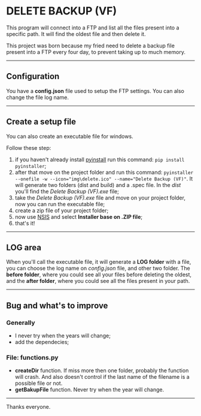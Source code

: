 # DELETE BACKUP (VF)

This program will connect into a FTP and list all the files present into a specific path. It will find the oldest file and then delete it.

This project was born because my fried need to delete a backup file present into a FTP every four day, to prevent taking up to much memory.
***

## Configuration

You have a **config.json** file used to setup the FTP settings.
You can also change the file log name.
***

## Create a setup file

You can also create an executable file for windows.

Follow these step:

1. if you haven't already install [pyinstall](https://www.pyinstaller.org/) run this command: `pip install pyinstaller`;
2. after that move on the project folder and run this command: `pyinstaller --onefile -w --icon="img\delete.ico" --name="Delete Backup (VF)"`. It will generate two folders (dist and build) and a .spec file. In the *dist* you'll find the *Delete Backup (VF).exe* file;
3. take the *Delete Backup (VF).exe* file and move on your project folder, now you can run the executable file;
4. create a zip file of your project folder;
5. now use [NSIS](https://nsis.sourceforge.io/Download) and select **Installer base on .ZIP file**;
6. that's it!
***

## LOG area

When you'll call the executable file, it will generate a **LOG folder** with a file, you can choose the log name on *config.json* file, and other two folder. The **before folder**, where you could see all your files before deleting the oldest, and the **after folder**, where you could see all the files present in your path.
***

## Bug and what's to improve

### Generally

* I never try when the years will change;
* add the dependecies;

### File: functions.py

* **createDir** function. If miss more then one folder, probably the function will crash. And also doesn't control if the last name of the filename is a possible file or not.
* **getBakupFile** function. Never try when the year will change.
***

Thanks everyone.